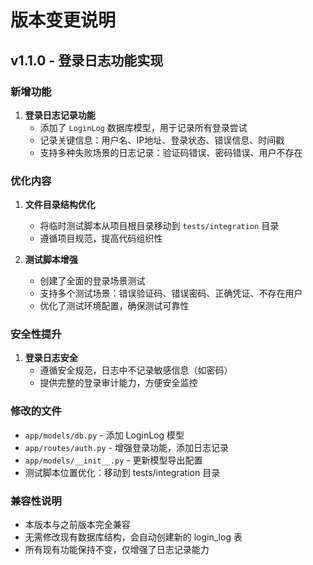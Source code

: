 # 版本变更说明

## v1.1.0 - 登录日志功能实现

### 新增功能

1. **登录日志记录功能**
   - 添加了 `LoginLog` 数据库模型，用于记录所有登录尝试
   - 记录关键信息：用户名、IP地址、登录状态、错误信息、时间戳
   - 支持多种失败场景的日志记录：验证码错误、密码错误、用户不存在

### 优化内容

1. **文件目录结构优化**
   - 将临时测试脚本从项目根目录移动到 `tests/integration` 目录
   - 遵循项目规范，提高代码组织性

2. **测试脚本增强**
   - 创建了全面的登录场景测试
   - 支持多个测试场景：错误验证码、错误密码、正确凭证、不存在用户
   - 优化了测试环境配置，确保测试可靠性

### 安全性提升

1. **登录日志安全**
   - 遵循安全规范，日志中不记录敏感信息（如密码）
   - 提供完整的登录审计能力，方便安全监控

### 修改的文件

- `app/models/db.py` - 添加 LoginLog 模型
- `app/routes/auth.py` - 增强登录功能，添加日志记录
- `app/models/__init__.py` - 更新模型导出配置
- 测试脚本位置优化：移动到 tests/integration 目录

### 兼容性说明

- 本版本与之前版本完全兼容
- 无需修改现有数据库结构，会自动创建新的 login_log 表
- 所有现有功能保持不变，仅增强了日志记录能力
